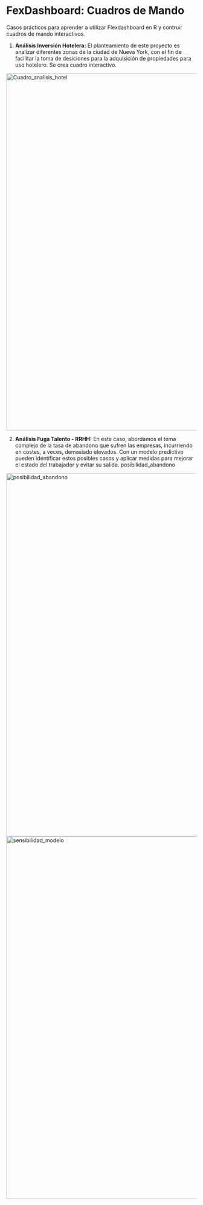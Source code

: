 # FexDashboard: Cuadros de Mando
Casos prácticos para aprender a utilizar Flexdashboard en R y contruir cuadros de mando interactivos.
 
 
1. **Análisis Inversión Hotelera:** El planteamiento de este proyecto es analizar diferentes zonas de la ciudad de Nueva York, con el fin de facilitar la toma de desiciones para la adquisición de propiedades para uso hotelero. Se crea cuadro interactivo.
<img width="943" alt="Cuadro_analisis_hotel" src="https://user-images.githubusercontent.com/79086731/131720819-0af1a728-69c4-4432-80a5-692c0d1e1c9d.png">


2. **Análisis Fuga Talento - RRHH:** En este caso, abordamos el tema complejo de la tasa de abandono que sufren las empresas, incurriendo en costes, a veces, demasiado elevados. Con un modelo predictivo pueden identificar estos posibles casos y aplicar medidas para mejorar el estado del trabajador y evitar su salida. posibilidad_abandono

<img width="959" alt="posibilidad_abandono" src="https://user-images.githubusercontent.com/79086731/131720865-8a1d8c2d-8b1f-4126-b802-3158a36769a4.png">
<img width="957" alt="sensibilidad_modelo" src="https://user-images.githubusercontent.com/79086731/131720866-745eda77-d309-4278-b4c2-69e1534f5d06.png">
